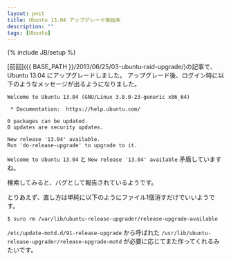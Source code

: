 ```yaml
---
layout: post
title: Ubuntu 13.04 アップグレード後始末
description: ""
tags: [Ubuntu]
---
```

{% include JB/setup %}

[前回]({{ BASE_PATH }}/2013/06/25/03-ubuntu-raid-upgrade/)の記事で、Ubuntu 13.04 にアップグレードしました。
アップグレード後、ログイン時に以下のようなメッセージが出るようになりました。

    Welcome to Ubuntu 13.04 (GNU/Linux 3.8.0-23-generic x86_64)
    
     * Documentation:  https://help.ubuntu.com/
    
    0 packages can be updated.
    0 updates are security updates.
    
    New release '13.04' available.
    Run 'do-release-upgrade' to upgrade to it.

`Welcome to Ubuntu 13.04` と `New release '13.04' available` 矛盾していますね。

検索してみると、バグとして報告されているようです。

とりあえず、直し方は単純に以下のようにファイル1個消すだけでいいようです。

    $ suro rm /var/lib/ubuntu-release-upgrader/release-upgrade-available

`/etc/update-motd.d/91-release-upgrade` から呼ばれた
`/usr/lib/ubuntu-release-upgrader/release-upgrade-motd`
が必要に応じてまた作ってくれるみたいです。
